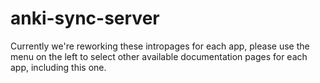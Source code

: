 # anki-sync-server

Currently we're reworking these intropages for each app, please use the menu on the left to select other available documentation pages for each app, including this one.
